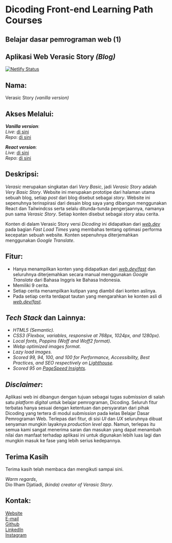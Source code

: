 # Dicoding Front-end Learning Path Courses

## Belajar dasar pemrograman web (1)

## Aplikasi Web Verasic Story *(Blog)*


[![Netlify Status](https://api.netlify.com/api/v1/badges/f706dfc4-3b5f-4a70-9f1c-d97b236622e1/deploy-status)](https://app.netlify.com/sites/verasicstory-dicoding/deploys)


## Nama:
Verasic Story *(vanilla version)*


## Akses Melalui:
***Vanilla version***:  
*Live*: [di sini](https://verasicstory-dicoding.netlify.app)  
*Repo*: [di sini](https://github.com/Milkywayrules/dicoding_fe_courses/tree/1-belajar_dasar_pemrograman_web)  

***React version***:  
*Live*: [di sini](https://verasicstory.netlify.app)  
*Repo*: [di sini](https://github.com/Milkywayrules/JS-Drill/tree/master/4-verasic-blog-react)  


## Deskripsi:
*Verasic* merupakan singkatan dari *Very Basic*, jadi *Verasic Story* adalah *Very Basic Story*. Website ini merupakan prototipe dari halaman utama sebuah blog, setiap *post* dari blog disebut sebagai *story*. Website ini sepenuhnya terinspirasi dari desain blog saya yang dibangun menggunakan React dan Tailwindcss serta selalu ditunda-tunda pengerjaannya, namanya pun sama *Verasic Story*. Setiap konten disebut sebagai *story* atau cerita.

Konten di dalam Verasic Story versi *Dicoding* ini didapatkan dari *[web.dev](https://web.dev)* pada bagian *Fast Load Times* yang membahas tentang optimasi performa kecepatan sebuah website. Konten sepenuhnya diterjemahkan menggunakan *Google Translate*.


## Fitur:
- Hanya menampilkan konten yang didapatkan dari *[web.dev/fast](https://web.dev/fast)* dan seluruhnya diterjemahkan secara manual menggunakan *Google Translate* dari Bahasa Inggris ke Bahasa Indonesia.
- Memiliki 9 cerita.
- Setiap cerita menampilkan kutipan yang diambil dari konten aslinya.
- Pada setiap cerita terdapat tautan yang mengarahkan ke konten asli di *[web.dev/fast](https://web.dev/fast)*.


## *Tech Stack* dan Lainnya:
- *HTML5 (Semantic).*
- *CSS3 (Flexbox, variables, responsive at 768px, 1024px, and 1280px).*
- *Local fonts, Poppins (Woff and Woff2 format).*
- *Webp optimized images format.*
- *Lazy load images.*
- *Scored 99, 94, 100, and 100 for Performance, Accessibility, Best Practices, and SEO respectively on [Lighthouse](https://developers.google.com/web/tools/lighthouse).*
- *Scored 95 on [PageSpeed Insights](https://developers.google.com/speed/pagespeed/insights).*


## *Disclaimer*:
Aplikasi web ini dibangun dengan tujuan sebagai tugas *submission* di salah satu *platform digital* untuk belajar pemrograman, Dicoding. Seluruh fitur terbatas hanya sesuai dengan ketentuan dan persyaratan dari pihak Dicoding yang tertera di modul *submission* pada kelas Belajar Dasar Pemrograman Web. Terlepas dari fitur, di sisi *UI* dan *UX* seluruhnya dibuat senyaman mungkin layaknya *production level app*. Namun, terlepas itu semua kami sangat menerima saran dan masukan yang dapat menambah nilai dan manfaat terhadap aplikasi ini untuk digunakan lebih luas lagi dan mungkin masuk ke fase yang lebih serius kedepannya.


## Terima Kasih
Terima kasih telah membaca dan mengikuti sampai sini.

*Warm regards*,  
Dio Ilham Djatiadi, *(kinda) creator of Verasic Story*.


## Kontak:
[Website](https://dioilham.com)  
[E-mail](mailto:hai@dioilham.com?cc=projectwithdio@gmail.com&subject=Aplikasi%20Verasic%20Story%20%28vanilla%29)  
[Github](https://github.com/Milkywayrules)  
[LinkedIn](https://www.linkedin.com/in/dioilham)  
[Instagram](https://www.instagram.com/dioilham)  
